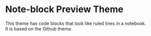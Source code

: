 # Note-block Preview Theme

This theme has code blocks that look like ruled lines in a notebook.  
It is based on the Github theme.  

